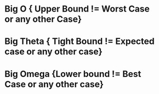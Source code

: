 # Big O                     { Upper Bound != Worst Case or any other Case}
<!-- 
    !! Big O notation represents the upper bound on the time complexity of an algorithm. It describes the worst-case scenario for the algorithm.

    -> If an algorithm has a time complexity of O(f(n)), it means that the running time of the algorithm is, at most, proportional to f(n) for all input sizes n.

    // For example, if an algorithm has a time complexity of O(n^2), it means that the algorithm's running time will not exceed a quadratic function of the input size, even in the worst case.> 
    
 -->



# Big Theta                 { Tight Bound != Expected case or any other case}
<!-- 
    !! Big Theta notation represents a tight bound on the time complexity of an algorithm. It describes both the upper and lower limits of the running time.

    -> If an algorithm has a time complexity of Θ(f(n)), it means that the running time is proportional to f(n), and it provides a precise characterization of the algorithm's performance.
    
    // For example, if an algorithm has a time complexity of Θ(n), it means that the running time grows linearly with the input size, and this bound is both a lower and upper limit.
 -->




# Big Omega                 {Lower bound != Best Case or any other case}
<!-- 
    !!  Big Omega notation represents the lower bound on the time complexity of an algorithm. It describes the best-case scenario for the algorithm.
    
    ->  If an algorithm has a time complexity of Ω(f(n)), it means that the running time is, at least, proportional to f(n) for all input sizes.
    
    //For example, if an algorithm has a time complexity of Ω(n), it means that the algorithm's running time will grow at least linearly with the input size in the best case.
 -->


<!-- 
-------------------------------------------------------------------------------------------------------------------------------------
*   In summary, Big O provides an upper bound on an algorithm's time complexity, Big Theta gives both upper and lower bounds, and Big Omega gives a lower bound. These notations help in characterizing the performance of algorithms and are used to make informed choices when selecting algorithms for specific tasks or analyzing their efficiency in various scenarios.

Note: Industry mainly uses big O, because it offers the tighest description of an angorithm's runtime.
 -->